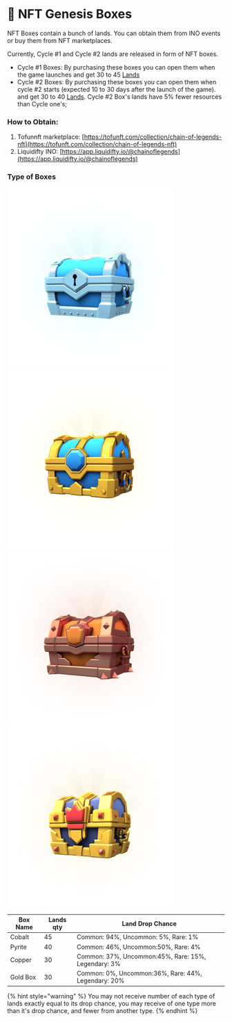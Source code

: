 # 🎁 NFT Genesis Boxes

NFT Boxes contain a bunch of lands. You can obtain them from INO events or buy them from NFT marketplaces.&#x20;

Currently, Cycle #1 and Cycle #2 lands are released in form of NFT boxes.

* Cycle #1 Boxes: By purchasing these boxes you can open them when the game launches and get 30 to 45 [Lands](lands.md)&#x20;
* Cycle #2 Boxes: By purchasing these boxes you can open them when cycle #2 starts (expected 10 to 30 days after the launch of the game). and get 30 to 40 [Lands](lands.md). Cycle #2 Box's lands have 5% fewer resources than Cycle one's;

### How to Obtain:

1. Tofunnft marketplace: [https://tofunft.com/collection/chain-of-legends-nft](https://tofunft.com/collection/chain-of-legends-nft)
2. Liquidifty INO: [https://app.liquidifty.io/@chainoflegends](https://app.liquidifty.io/@chainoflegends)

### Type of Boxes

![Cobalt Box](../.gitbook/assets/cobalt-box.png) ![Pyrite Box](../.gitbook/assets/pyrite-box.png) ![Copper Box](../.gitbook/assets/cooper-box.png) ![Gold Box](../.gitbook/assets/gold-box.png)



| Box Name | Lands qty | Land Drop Chance                                    |
| -------- | --------- | --------------------------------------------------- |
| Cobalt   | 45        | Common: 94%, Uncommon: 5%, Rare: 1%                 |
| Pyrite   | 40        | Common: 46%, Uncommon:50%, Rare: 4%                 |
| Copper   | 30        | Common: 37%, Uncommon:45%, Rare: 15%, Legendary: 3% |
| Gold Box | 30        | Common: 0%, Uncommon:36%, Rare: 44%, Legendary: 20% |

{% hint style="warning" %}
You may not receive number of each type of lands exactly equal to its drop chance, you may receive of one type more than it's drop chance, and fewer from another type.
{% endhint %}
